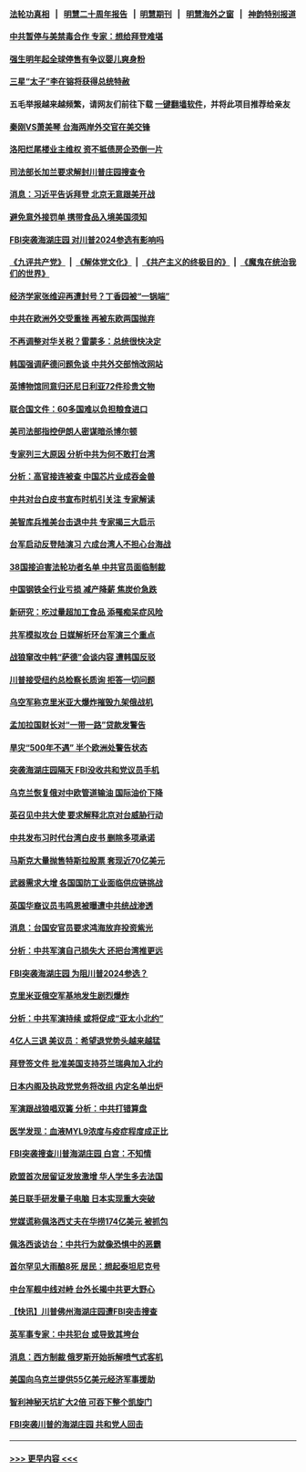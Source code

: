 #### [法轮功真相](https://github.com/gfw-breaker/truth/blob/master/README.md?t=0) &nbsp;&nbsp;|&nbsp;&nbsp; [明慧二十周年报告](https://github.com/gfw-breaker/mh-reports/blob/master/README.md?t=0) &nbsp;&nbsp;|&nbsp;&nbsp;[明慧期刊](https://github.com/gfw-breaker/mh-qikan) &nbsp;&nbsp;|&nbsp;&nbsp; [明慧海外之窗](https://github.com/gfw-breaker/mh-news/blob/master/README.md?t=0) &nbsp;&nbsp;|&nbsp;&nbsp; [神韵特别报道](https://github.com/gfw-breaker/mh-news/blob/master/shenyun.md?t=0)
#### [中共暂停与美禁毒合作 专家：想给拜登难堪](../pages/nsc418/n13800862.md?t=08121651) 
#### [强生明年起全球停售有争议婴儿爽身粉](../pages/nsc418/n13800779.md?t=08121651) 
#### [三星“太子”李在镕将获得总统特赦](../pages/nsc418/n13800778.md?t=08121651) 
#### 五毛举报越来越频繁，请网友们前往下载 [一键翻墙软件](https://github.com/gfw-breaker/ssr-accounts)，并将此项目推荐给亲友
#### [秦刚VS萧美琴 台海两岸外交官在美交锋](../pages/nsc418/n13800556.md?t=08121651) 
#### [洛阳烂尾楼业主维权 资不抵债房企恐倒一片](../pages/nsc418/n13800302.md?t=08121651) 
#### [司法部长加兰要求解封川普庄园搜查令](../pages/nsc418/n13800552.md?t=08121651) 
#### [消息：习近平告诉拜登 北京无意跟美开战](../pages/nsc418/n13800541.md?t=08121651) 
#### [避免意外接罚单 携带食品入境美国须知](../pages/nsc418/n13800380.md?t=08121651) 
#### [FBI突袭海湖庄园 对川普2024参选有影响吗](../pages/nsc418/n13800411.md?t=08121651) 
#### [《九评共产党》](https://github.com/begood0513/9ping.md/blob/master/README.md) &nbsp;|&nbsp; [《解体党文化》](../../../../jtdwh.md/blob/master/README.md)  &nbsp;|&nbsp; [《共产主义的终极目的》](../../../../gczydzjmd.md/blob/master/README.md) &nbsp;|&nbsp; [《魔鬼在统治我们的世界》](../../../../mgztzwmdsj.md/blob/master/README.md) 
#### [经济学家张维迎再遭封号？丁香园被“一锅端”](../pages/nsc418/n13800289.md?t=08121651) 
#### [中共在欧洲外交受重挫 再被东欧两国抛弃](../pages/nsc418/n13800499.md?t=08121651) 
#### [不再调整对华关税？雷蒙多：总统很快决定](../pages/nsc418/n13800218.md?t=08121651) 
#### [韩国强调萨德问题免谈 中共外交部悄改网站](../pages/nsc418/n13800430.md?t=08121651) 
#### [英博物馆同意归还尼日利亚72件珍贵文物](../pages/nsc418/n13800100.md?t=08121651) 
#### [联合国文件：60多国难以负担粮食进口](../pages/nsc418/n13800284.md?t=08121651) 
#### [美司法部指控伊朗人密谋暗杀博尔顿](../pages/nsc418/n13800161.md?t=08121651) 
#### [专家列三大原因 分析中共为何不敢打台湾](../pages/nsc418/n13800189.md?t=08121651) 
#### [分析：高官接连被查 中国芯片业成吞金兽](../pages/nsc418/n13799810.md?t=08121651) 
#### [中共对台白皮书宣布时机引关注 专家解读](../pages/nsc418/n13799899.md?t=08121651) 
#### [美智库兵推美台击退中共 专家揭三大启示](../pages/nsc418/n13799676.md?t=08121651) 
#### [台军启动反登陆演习 六成台湾人不担心台海战](../pages/nsc418/n13799848.md?t=08121651) 
#### [38国接迫害法轮功者名单 中共官员面临制裁](../pages/nsc418/n13799696.md?t=08121651) 
#### [中国钢铁全行业亏损 减产降薪 焦炭价急跌](../pages/nsc418/n13799650.md?t=08121651) 
#### [新研究：吃过量超加工食品 添罹痴呆症风险](../pages/nsc418/n13799787.md?t=08121651) 
#### [共军模拟攻台 日媒解析环台军演三个重点](../pages/nsc418/n13799801.md?t=08121651) 
#### [战狼窜改中韩“萨德”会谈内容 遭韩国反驳](../pages/nsc418/n13799823.md?t=08121651) 
#### [川普接受纽约总检察长质询 拒答一切问题](../pages/nsc418/n13799778.md?t=08121651) 
#### [乌空军称克里米亚大爆炸摧毁九架俄战机](../pages/nsc418/n13799695.md?t=08121651) 
#### [孟加拉国财长对“一带一路”贷款发警告](../pages/nsc418/n13799259.md?t=08121651) 
#### [旱灾“500年不遇” 半个欧洲处警告状态](../pages/nsc418/n13799773.md?t=08121651) 
#### [突袭海湖庄园隔天 FBI没收共和党议员手机](../pages/nsc418/n13799749.md?t=08121651) 
#### [乌克兰恢复俄对中欧管道输油 国际油价下降](../pages/nsc418/n13799001.md?t=08121651) 
#### [英召见中共大使 要求解释北京对台威胁行动](../pages/nsc418/n13799683.md?t=08121651) 
#### [中共发布习时代台湾白皮书 删除多项承诺](../pages/nsc418/n13799640.md?t=08121651) 
#### [马斯克大量抛售特斯拉股票 套现近70亿美元](../pages/nsc418/n13799547.md?t=08121651) 
#### [武器需求大增 各国国防工业面临供应链挑战](../pages/nsc418/n13799512.md?t=08121651) 
#### [英国华裔议员韦鸣恩被曝遭中共统战渗透](../pages/nsc418/n13799344.md?t=08121651) 
#### [消息：台国安官员要求鸿海放弃投资紫光](../pages/nsc418/n13799229.md?t=08121651) 
#### [分析：中共军演自己损失大 还把台湾推更远](../pages/nsc418/n13798501.md?t=08121651) 
#### [FBI突袭海湖庄园 为阻川普2024参选？](../pages/nsc418/n13798986.md?t=08121651) 
#### [克里米亚俄空军基地发生剧烈爆炸](../pages/nsc418/n13799101.md?t=08121651) 
#### [分析：中共军演持续 或将促成“亚太小北约”](../pages/nsc418/n13798844.md?t=08121651) 
#### [4亿人三退 美议员：希望退党势头越来越猛](../pages/nsc418/n13798881.md?t=08121651) 
#### [拜登签文件 批准美国支持芬兰瑞典加入北约](../pages/nsc418/n13799045.md?t=08121651) 
#### [日本内阁及执政党党务将改组 内定名单出炉](../pages/nsc418/n13799007.md?t=08121651) 
#### [军演跟战狼唱双簧 分析：中共打错算盘](../pages/nsc418/n13799011.md?t=08121651) 
#### [医学发现：血液MYL9浓度与疫症程度成正比](../pages/nsc418/n13798877.md?t=08121651) 
#### [FBI突袭搜查川普海湖庄园 白宫：不知情](../pages/nsc418/n13798950.md?t=08121651) 
#### [欧盟首次居留证发放激增 华人学生多去法国](../pages/nsc418/n13798940.md?t=08121651) 
#### [美日联手研发量子电脑 日本实现重大突破](../pages/nsc418/n13798979.md?t=08121651) 
#### [党媒谎称佩洛西丈夫在华捞174亿美元 被抓包](../pages/nsc418/n13798845.md?t=08121651) 
#### [佩洛西谈访台：中共行为就像恐惧中的恶霸](../pages/nsc418/n13798920.md?t=08121651) 
#### [首尔罕见大雨酿8死 居民：想起泰坦尼克号](../pages/nsc418/n13798821.md?t=08121651) 
#### [中台军舰中线对峙 台外长揭中共更大野心](../pages/nsc418/n13798740.md?t=08121651) 
#### [【快讯】川普佛州海湖庄园遭FBI突击搜查](../pages/nsc418/n13798436.md?t=08121651) 
#### [英军事专家：中共犯台 或导致其垮台](../pages/nsc418/n13798430.md?t=08121651) 
#### [消息：西方制裁 俄罗斯开始拆解喷气式客机](../pages/nsc418/n13798577.md?t=08121651) 
#### [美国向乌克兰提供55亿美元经济军事援助](../pages/nsc418/n13798555.md?t=08121651) 
#### [智利神秘天坑扩大2倍 可吞下整个凯旋门](../pages/nsc418/n13798467.md?t=08121651) 
#### [FBI突袭川普的海湖庄园 共和党人回击](../pages/nsc418/n13798479.md?t=08121651) 

----
#### [ >>> 更早内容 <<< ](../indexes/nsc418-earlier.md)
